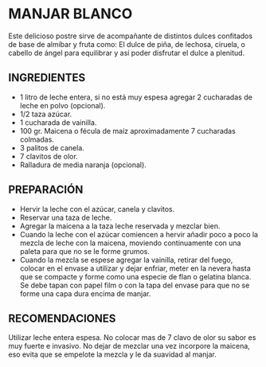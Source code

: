 # MANJAR BLANCO

Este delicioso postre sirve de acompañante de distintos dulces confitados de base de almíbar y fruta como: El dulce de piña, de lechosa, ciruela, o cabello de ángel para equilibrar y así poder disfrutar el dulce a plenitud.

## INGREDIENTES

- 1 litro de leche entera, si no está muy espesa agregar 2 cucharadas de leche en polvo (opcional).
- 1/2 taza azúcar.
- 1 cucharada de vainilla.
- 100 gr. Maicena o fécula de maíz aproximadamente 7 cucharadas colmadas.
- 3 palitos de canela.
- 7 clavitos de olor.
- Ralladura de media naranja (opcional).

## PREPARACIÓN

- Hervir la leche con el azúcar, canela y clavitos.
- Reservar una taza de leche.
- Agregar la maicena a la taza leche reservada y mezclar bien.
- Cuando la leche con el azúcar comiencen a hervir añadir poco a poco la mezcla de leche con la maicena, moviendo continuamente con una paleta para que no se le forme grumos.
- Cuando la mezcla se espese agregar la vainilla, retirar del fuego, colocar en el envase a utilizar y dejar enfriar, meter en la nevera hasta que se compacte y forme como una especie de flan o gelatina blanca. Se debe tapan con papel film o con la tapa del envase para que no se forme una capa dura encima de manjar.

## RECOMENDACIONES

Utilizar leche entera espesa.
No colocar mas de 7 clavo de olor su sabor es muy fuerte e invasivo.
No dejar de mezclar una vez incorpore la maicena, eso evita que se empelote la mezcla y le da suavidad al manjar.